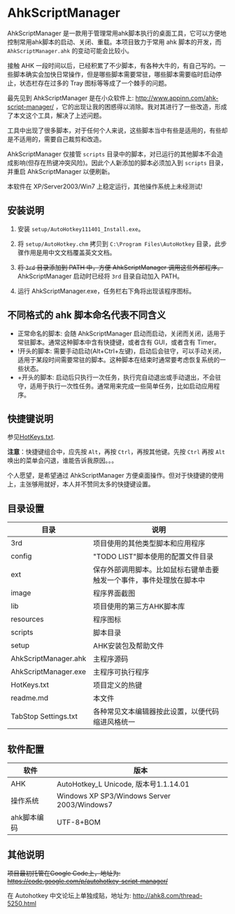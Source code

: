 # AhkScriptManager

AhkScriptManager 是一款用于管理常用ahk脚本执行的桌面工具，它可以方便地控制常用ahk脚本的启动、关闭、重载。本项目致力于常用 ahk 脚本的开发，而 `AhkScriptManager.ahk` 的变动可能会比较小。

接触 AHK 一段时间以后，已经积累了不少脚本，有各种大牛的，有自己写的。一些脚本确实会加快日常操作，但是哪些脚本需要常驻，哪些脚本需要临时启动停止，状态栏存在过多的 Tray 图标等等成了一个棘手的问题。

最先见到 AhkScriptManager 是在小众软件上: http://www.appinn.com/ahk-script-manager/ ，它的出现让我的困惑得以消除。我对其进行了一些改造，形成了本文这个工具，解决了上述问题。

工具中出现了很多脚本，对于任何个人来说，这些脚本当中有些是适用的，有些却是不适用的，需要自己裁剪和改造。

AhkScriptManager 仅接管 `scripts` 目录中的脚本，对已运行的其他脚本不会造成影响(但存在热键冲突风险)。因此个人新添加的脚本必须加入到 `scripts` 目录，并重启 AhkScriptManager 以便刷新。

本软件在 XP/Server2003/Win7 上稳定运行，其他操作系统上未经测试!


## 安装说明

1. 安装 `setup/AutoHotkey111401_Install.exe`。

2. 将 `setup/AutoHotkey.chm` 拷贝到 `C:\Program Files\AutoHotkey` 目录，此步骤作用是用中文文档覆盖英文文档。

3. ~~将 `3rd` 目录添加到 PATH 中，方便 AhkScriptManager 调用这些外部程序。~~ AhkScriptManager 启动时已经将 `3rd` 目录自动加入 PATH。

4. 运行 AhkScriptManager.exe，任务栏右下角将出现该程序图标。

## 不同格式的 ahk 脚本命名代表不同含义
* 正常命名的脚本:	会随 AhkScriptManager 启动而启动，关闭而关闭，适用于常驻脚本。通常这种脚本中含有快捷键，或者含有 GUI，或者含有 Timer。
* !开头的脚本:	需要手动启动(Alt+Ctrl+左键)，启动后会驻守，可以手动关闭，适用于某段时间需要常驻的脚本。这种脚本在结束时通常要考虑恢复系统的一些状态。
* +开头的脚本:	启动后只执行一次任务，执行完自动退出或手动退出，不会驻守，适用于执行一次性任务。通常用来完成一些简单任务，比如启动应用程序。

## 快捷键说明
参见[HotKeys.txt](https://github.com/morgengc/AHK-Script-Manager/blob/master/HotKeys.txt).

**注意**：快捷键组合中，应先按 `Alt`，再按 `Ctrl`，再按其他键。先按 `Ctrl` 再按 `Alt` 唤出的菜单会闪退，谁能告诉我原因。。。

个人愿望，是希望通过 AhkScriptManager 方便桌面操作。但对于快捷键的使用上，主张够用就好，本人并不赞同太多的快捷键设置。

## 目录设置
| 目录 | 说明 |
| ---- | ---- |
| 3rd | 项目使用的其他类型脚本和应用程序 |
| config | "TODO LIST"脚本使用的配置文件目录 |
| ext | 保存外部调用脚本。比如鼠标右键单击要触发一个事件，事件处理放在脚本中 |
| image | 程序界面截图 |
| lib | 项目使用的第三方AHK脚本库 |
| resources | 程序图标 |
| scripts | 脚本目录 |
| setup | AHK安装包及帮助文件 |
| AhkScriptManager.ahk | 主程序源码 |
| AhkScriptManager.exe | 主程序可执行程序 |
| HotKeys.txt | 项目定义的热键 |
| readme.md | 本文件 |
| TabStop Settings.txt | 各种常见文本编辑器按此设置，以便代码缩进风格统一 |

## 软件配置
| 软件 | 版本 |
| ---- | ---- |
| AHK | AutoHotkey_L Unicode, 版本号1.1.14.01 |
| 操作系统 | Windows XP SP3/Windows Server 2003/Windows7 |
| ahk脚本编码 | UTF-8+BOM |


## 其他说明
~~项目最初托管在Google Code上，地址为: https://code.google.com/p/autohotkey-script-manager/~~

在 Autohotkey 中文论坛上单独成贴，地址为: http://ahk8.com/thread-5250.html

